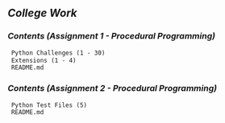 
## **_College Work_**

### **_Contents (Assignment 1 - Procedural Programming)_**
```diff
 Python Challenges (1 - 30)
 Extensions (1 - 4)
 README.md
```
### **_Contents (Assignment 2 - Procedural Programming)_**
```diff
 Python Test Files (5)
 README.md
```

